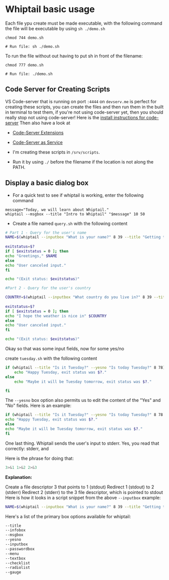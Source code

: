 # Whiptail basic usage

Each file ypu create must be made executable, with the following command the file will be executable by using `sh ./demo.sh`

```shell
chmod 744 demo.sh

# Run file: sh ./demo.sh
```

To run the file without out having to put sh in front of the filename:

```shell
chmod 777 demo.sh

# Run file: ./demo.sh
```

## Code Server for Creating Scripts

VS Code-server that is running on port `:4444` on `devserv.me` is perfect for creating these scripts, you can create the files and then run them in the built in terminal to test them, if you're not using code-server yet, then you should really stop not using code-server! Here is the [install instructions for code-server](http://setup.docs.devserv.me/codeserver/)
Then also have a look at

- [Code-Server Extensions](http://setup.docs.devserv.me/codeserverextensions/)
- [Code-Server as Service](http://setup.docs.devserv.me/codeserverservice/)

- I'm creating these scripts in `/srv/scripts`.
- Run it by using `./` before the filename if the location is not along the PATH.

## Display a basic dialog box

- For a quick test to see if whiptail is working, enter the following command

```shell
message="Today, we will learn about Whiptail."
whiptail --msgbox --title "Intro to Whiptail" "$message" 10 50
```

- Create a file named `query.sh` with the following content

```bash
# Part 1 - Query for the user's name
NAME=$(whiptail --inputbox "What is your name?" 8 39 --title "Getting to know you" 3>&1 1>&2 2>&3)
                                                                        
exitstatus=$?
if [ $exitstatus = 0 ]; then
echo "Greetings," $NAME
else
echo "User canceled input."
fi

echo "(Exit status: $exitstatus)"

#Part 2 - Query for the user's country

COUNTRY=$(whiptail --inputbox "What country do you live in?" 8 39 --title "Getting to know you" 3>&1 1>&2 2>&3)
                                                                       
exitstatus=$?
if [ $exitstatus = 0 ]; then
echo "I hope the weather is nice in" $COUNTRY
else
echo "User canceled input."
fi

echo "(Exit status: $exitstatus)"
```

Okay so that was some input fields, now for some yes/no

create `tuesday.sh` with the following content

```bash
if (whiptail --title "Is it Tuesday?" --yesno "Is today Tuesday?" 8 78); then
    echo "Happy Tuesday, exit status was $?."
else
    echo "Maybe it will be Tuesday tomorrow, exit status was $?."

fi
```

The `--yesno` box option also permits us to edit the content of the "Yes" and "No" fields. Here is an example:

```bash
if (whiptail --title "Is it Tuesday?" --yesno "Is today Tuesday?" 8 78 --no-button "Not Tuesday" --yes-button "Tuesday"); then
echo "Happy Tuesday, exit status was $?."
else
echo "Maybe it will be Tuesday tomorrow, exit status was $?."
fi
```

One last thing. Whiptail sends the user's input to stderr. Yes, you read that correctly: stderr, and

Here is the phrase for doing that:

```bash
3>&1 1>&2 2>&3
```

**Explanation:**

Create a file descriptor 3 that points to 1 (stdout)
Redirect 1 (stdout) to 2 (stderr)
Redirect 2 (stderr) to the 3 file descriptor, which is pointed to stdout
Here is how it looks in a script snippet from the above `--inputbox` example:

```bash
NAME=$(whiptail --inputbox "What is your name?" 8 39 --title "Getting to know you" 3>&1 1>&2 2>&3)
```

Here's a list of the primary box options available for whiptail:

```bash
--title
--infobox
--msgbox
--yesno
--inputbox
--passwordbox
--menu
--textbox
--checklist
--radiolist
--gauge
```
